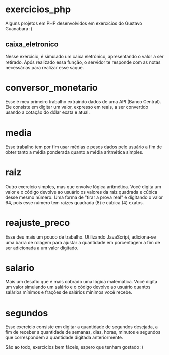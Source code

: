 # exercicios_php
Alguns projetos em PHP desenvolvidos em exercícios do Gustavo Guanabara :)

## caixa_eletronico
Nesse exercicio, é simulado um caixa eletrônico, apresentando o valor a ser retirado. Após realizado essa função, o servidor te responde com as notas necessárias para realizar esse saque.

# conversor_monetario
Esse é meu primeiro trabalho extraindo dados de uma API (Banco Central). Ele consiste em digitar um valor, expresso em reais, a ser convertido usando a cotação do dólar exata e atual.

# media
Esse trabalho tem por fim usar médias e pesos dados pelo usuário a fim de obter tanto a média ponderada quanto a média aritmética simples.

# raiz
Outro exercício simples, mas que envolve lógica aritmética. Você digita um valor e o código devolve ao usuário os valores da raiz quadrada e cúbica desse mesmo número. Uma forma de "tirar a prova real" é digitando o valor 64, pois esse número tem raízes quadrada (8) e cúbica (4) exatos.

# reajuste_preco
Esse deu mais um pouco de trabalho. Utilizando JavaScript, adiciona-se uma barra de rolagem para ajustar a quantidade em porcentagem a fim de ser adicionada a um valor digitado.

# salario
Mais um desafio que é mais cobrado uma lógica matemática. Você digita um valor simulando um salário e o código devolve ao usuário quantos salários mínimos e frações de salários mínimos você recebe.

# segundos
Esse exercício consiste em digitar a quantidade de segundos desejada, a fim de receber a quantidade de semanas, dias, horas, minutos e segundos que correspondem a quantidade digitada anteriormente.

São ao todo, exercícios bem fáceis, espero que tenham gostado :)
